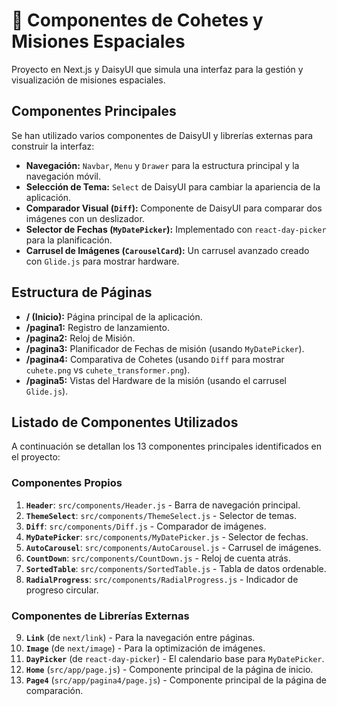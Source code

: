 # 🚀 Componentes de Cohetes y Misiones Espaciales

Proyecto en Next.js y DaisyUI que simula una interfaz para la gestión y visualización de misiones espaciales.

## Componentes Principales

Se han utilizado varios componentes de DaisyUI y librerías externas para construir la interfaz:

*   **Navegación:** `Navbar`, `Menu` y `Drawer` para la estructura principal y la navegación móvil.
*   **Selección de Tema:** `Select` de DaisyUI para cambiar la apariencia de la aplicación.
*   **Comparador Visual (`Diff`):** Componente de DaisyUI para comparar dos imágenes con un deslizador.
*   **Selector de Fechas (`MyDatePicker`):** Implementado con `react-day-picker` para la planificación.
*   **Carrusel de Imágenes (`CarouselCard`):** Un carrusel avanzado creado con `Glide.js` para mostrar hardware.

## Estructura de Páginas

*   **/ (Inicio):** Página principal de la aplicación.
*   **/pagina1:** Registro de lanzamiento.
*   **/pagina2:** Reloj de Misión.
*   **/pagina3:** Planificador de Fechas de misión (usando `MyDatePicker`).
*   **/pagina4:** Comparativa de Cohetes (usando `Diff` para mostrar `cuhete.png` vs `cuhete_transformer.png`).
*   **/pagina5:** Vistas del Hardware de la misión (usando el carrusel `Glide.js`).

## Listado de Componentes Utilizados

A continuación se detallan los 13 componentes principales identificados en el proyecto:

### Componentes Propios

1.  **`Header`**: `src/components/Header.js` - Barra de navegación principal.
2.  **`ThemeSelect`**: `src/components/ThemeSelect.js` - Selector de temas.
3.  **`Diff`**: `src/components/Diff.js` - Comparador de imágenes.
4.  **`MyDatePicker`**: `src/components/MyDatePicker.js` - Selector de fechas.
5.  **`AutoCarousel`**: `src/components/AutoCarousel.js` - Carrusel de imágenes.
6.  **`CountDown`**: `src/components/CountDown.js` - Reloj de cuenta atrás.
7.  **`SortedTable`**: `src/components/SortedTable.js` - Tabla de datos ordenable.
8.  **`RadialProgress`**: `src/components/RadialProgress.js` - Indicador de progreso circular.

### Componentes de Librerías Externas

9.  **`Link`** (de `next/link`) - Para la navegación entre páginas.
10. **`Image`** (de `next/image`) - Para la optimización de imágenes.
11. **`DayPicker`** (de `react-day-picker`) - El calendario base para `MyDatePicker`.
12. **`Home`** (`src/app/page.js`) - Componente principal de la página de inicio.
13. **`Page4`** (`src/app/pagina4/page.js`) - Componente principal de la página de comparación.
